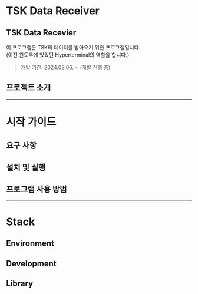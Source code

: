 # TSK Data Receiver

## TSK Data Recevier

이 프로그램은 TSK의 데이터를 받아오기 위한 프로그램입니다.  
(이전 윈도우에 있었던 Hyperterminal의 역할을 합니다.)

> 개발 기간: 2024.08.06. ~ (개발 진행 중)

## 프로젝트 소개

---

# 시작 가이드

## 요구 사항

## 설치 및 실행

## 프로그램 사용 방법

---

# Stack

## Environment

## Development

## Library
